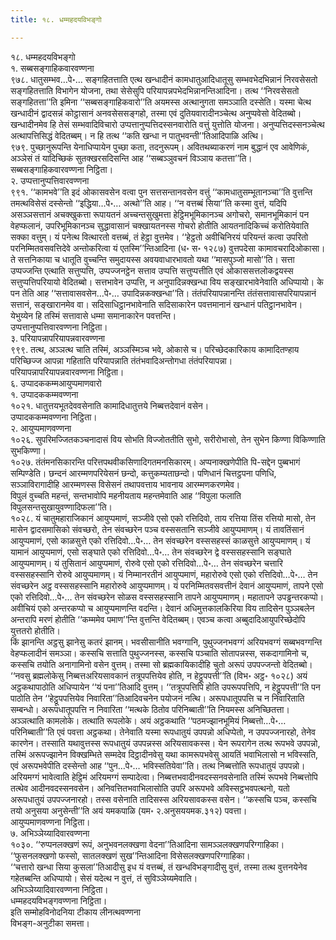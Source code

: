 ```yaml
---
title: १८. धम्महदयविभङ्गो

---
```

१८. धम्महदयविभङ्गो  
१. सब्बसङ्गाहिकवारवण्णना  
९७८. धातुसम्भव…पे॰… सङ्गहितत्ताति एत्थ खन्धादीनं कामधातुआदिधातूसु सम्भवभेदभिन्नानं निरवसेसतो सङ्गहितत्ताति विभागेन योजना, तथा सेसेसुपि परियापन्नपभेदभिन्नानन्तिआदिना। तत्थ ‘‘निरवसेसतो सङ्गहितत्ता’’ति इमिना ‘‘सब्बसङ्गाहिकवारो’’ति अयमस्स अत्थानुगता समञ्ञाति दस्सेति। यस्मा चेत्थ खन्धादीनं द्वादसन्नं कोट्ठासानं अनवसेससङ्गहो, तस्मा एवं दुतियवारादीनञ्चेत्थ अनुप्पवेसो वेदितब्बो। खन्धादीनमेव हि तेसं सम्भवादिविचारो उप्पत्तानुप्पत्तिदस्सनवारोति वत्तुं युत्तोति योजना। अनुप्पत्तिदस्सनञ्चेत्थ अत्थापत्तिसिद्धं वेदितब्बम्। न हि तत्थ ‘‘कति खन्धा न पातुभवन्ती’’तिआदिपाळि अत्थि।  
९७९. पुच्छानुरूपन्ति येनाधिप्पायेन पुच्छा कता, तदनुरूपम्। अवितथब्याकरणं नाम बुद्धानं एव आवेणिकं, अञ्ञेसं तं यादिच्छिकं सुतक्खरसदिसन्ति आह ‘‘सब्बञ्ञुवचनं विञ्ञाय कतत्ता’’ति।  
सब्बसङ्गाहिकवारवण्णना निट्ठिता।  
२. उप्पत्तानुप्पत्तिवारवण्णना  
९९१. ‘‘कामभवे’’ति इदं ओकासवसेन वत्वा पुन सत्तसन्तानवसेन वत्तुं ‘‘कामधातुसम्भूतानञ्चा’’ति वुत्तन्ति तमत्थविसेसं दस्सेन्तो ‘‘इद्धिया…पे॰… अत्थो’’ति आह। ‘‘न वत्तब्बं सिया’’ति कस्मा वुत्तं, यदिपि असञ्ञसत्तानं अचक्खुकत्ता रूपायतनं अच्चन्तसुखुमत्ता हेट्ठिमभूमिकानञ्च अगोचरो, समानभूमिकानं पन वेहप्फलानं, उपरिभूमिकानञ्च सुद्धावासानं चक्खायतनस्स गोचरो होतीति आयतनादिकिच्चं करोतियेवाति सक्का वत्तुम्। यं पनेत्थ वित्थारतो वत्तब्बं, तं हेट्ठा वुत्तमेव। ‘‘हेट्ठतो अवीचिनिरयं परियन्तं कत्वा उपरितो परनिम्मितवसवत्तिदेवे अन्तोकरित्वा यं एतस्मि’’न्तिआदिना (ध॰ स॰ १२८७) वुत्तपदेसा कामावचरादिओकासा। ते सत्तनिकाया च धातूति वुच्चन्ति समुदायस्स अवयवाधारभावतो यथा ‘‘मासपुञ्जो मासो’’ति। सत्ता उप्पज्जन्ति एत्थाति सत्तुप्पत्ति, उप्पज्जनट्ठेन सत्ताव उप्पत्ति सत्तुप्पत्तीति एवं ओकाससत्तलोकद्वयस्स सत्तुप्पत्तिपरियायो वेदितब्बो। सत्तभावेन उप्पत्ति, न अनुपादिन्नक्खन्धा विय सङ्खारभावेनेवाति अधिप्पायो। के पन तेति आह ‘‘सत्तावासवसेन…पे॰… उपादिन्नकक्खन्धा’’ति। तंतंपरियापन्नानन्ति तंतंसत्तावासपरियापन्नानं सत्तानं, सङ्खारानमेव वा। सदिसाधिट्ठानभावेनाति सदिसाकारेन पवत्तमानानं खन्धानं पतिट्ठानभावेन। येभुय्येन हि तस्मिं सत्तावासे धम्मा समानाकारेन पवत्तन्ति।  
उप्पत्तानुप्पत्तिवारवण्णना निट्ठिता।  
३. परियापन्नापरियापन्नवारवण्णना  
९९९. तत्थ, अञ्ञत्थ चाति तस्मिं, अञ्ञस्मिञ्च भवे, ओकासे च। परिच्छेदकारिकाय कामादितण्हाय परिच्छिज्ज आपन्ना गहिताति परियापन्नाति तंतंभवादिअन्तोगधा तंतंपरियापन्ना।  
परियापन्नापरियापन्नवारवण्णना निट्ठिता।  
६. उप्पादककम्मआयुप्पमाणवारो  
१. उप्पादककम्मवण्णना  
१०२१. धातुत्तयभूतदेववसेनाति कामादिधातुत्तये निब्बत्तदेवानं वसेन।  
उप्पादककम्मवण्णना निट्ठिता।  
२. आयुप्पमाणवण्णना  
१०२६. सुपरिमज्जितकञ्चनादासं विय सोभति विज्जोततीति सुभो, सरीरोभासो, तेन सुभेन किण्णा विकिण्णाति सुभकिण्णा।  
१०२७. तंतंमनसिकारन्ति परित्तपथवीकसिणादिगतमनसिकारम्। अप्पनाक्खणेपीति पि-सद्देन पुब्बभागं सम्पिण्डेति। छन्दनं आरम्मणपरियेसनं छन्दो, कत्तुकम्यताछन्दो। पणिधानं चित्तट्ठपना पणिधि, सञ्ञाविरागादीहि आरम्मणस्स विसेसनं तथापवत्ताय भावनाय आरम्मणकरणमेव।  
विपुलं वुच्चति महन्तं, सन्तभावोपि महनीयताय महन्तमेवाति आह ‘‘विपुला फलाति विपुलसन्तसुखायुवण्णादिफला’’ति।  
१०२८. यं चातुमहाराजिकानं आयुप्पमाणं, सञ्जीवे एसो एको रत्तिदिवो, ताय रत्तिया तिंस रत्तियो मासो, तेन मासेन द्वादसमासिको संवच्छरो, तेन संवच्छरेन पञ्च वस्ससतानि सञ्जीवे आयुप्पमाणम्। यं तावतिंसानं आयुप्पमाणं, एसो काळसुत्ते एको रत्तिदिवो…पे॰… तेन संवच्छरेन वस्ससहस्सं काळसुत्ते आयुप्पमाणम्। यं यामानं आयुप्पमाणं, एसो सङ्घाते एको रत्तिदिवो…पे॰… तेन संवच्छरेन द्वे वस्ससहस्सानि सङ्घाते आयुप्पमाणम्। यं तुसितानं आयुप्पमाणं, रोरुवे एसो एको रत्तिदिवो…पे॰… तेन संवच्छरेन चत्तारि वस्ससहस्सानि रोरुवे आयुप्पमाणम्। यं निम्मानरतीनं आयुप्पमाणं, महारोरुवे एसो एको रत्तिदिवो…पे॰… तेन संवच्छरेन अट्ठ वस्ससहस्सानि महारोरुवे आयुप्पमाणम्। यं परनिम्मितवसवत्तीनं देवानं आयुप्पमाणं, तापने एसो एको रत्तिदिवो…पे॰… तेन संवच्छरेन सोळस वस्ससहस्सानि तापने आयुप्पमाणम्। महातापने उपड्ढन्तरकप्पो। अवीचियं एको अन्तरकप्पो च आयुप्पमाणन्ति वदन्ति। देवानं अधिमुत्तकालकिरिया विय तादिसेन पुञ्ञबलेन अन्तरापि मरणं होतीति ‘‘कम्ममेव पमाण’’न्ति वुत्तन्ति वेदितब्बम्। एवञ्च कत्वा अब्बुदादिआयुपरिच्छेदोपि युत्ततरो होतीति।  
किं झानन्ति अट्ठसु झानेसु कतरं झानम्। भवसीसानीति भवग्गानि, पुथुज्जनभवग्गं अरियभवग्गं सब्बभवग्गन्ति वेहप्फलादीनं समञ्ञा। कस्सचि सत्ताति पुथुज्जनस्स, कस्सचि पञ्चाति सोतापन्नस्स, सकदागामिनो च, कस्सचि तयोति अनागामिनो वसेन वुत्तम्। तस्मा सो ब्रह्मकायिकादीहि चुतो अरूपं उपपज्जन्तो वेदितब्बो। ‘‘नवसु ब्रह्मलोकेसु निब्बत्तअरियसावकानं तत्रूपपत्तियेव होति, न हेट्ठूपपत्ती’’ति (विभ॰ अट्ठ॰ १०२८) अयं अट्ठकथापाठोति अधिप्पायेन ‘‘यं पना’’तिआदि वुत्तम्। ‘‘तत्रूपपत्तिपि होति उपरूपपत्तिपि, न हेट्ठूपपत्ती’’ति पन पाठोति तेन ‘‘हेट्ठूपपत्तियेव निवारिता’’तिआदिवचनेन पयोजनं नत्थि। अरूपधातूपपत्ति च न निवारिताति सम्बन्धो। अरूपधातूपपत्ति न निवारिता ‘‘मत्थके ठितोव परिनिब्बाती’’ति नियमस्स अनिच्छितत्ता।  
अञ्ञत्थाति कामलोके। तत्थाति रूपलोके। अयं अट्ठकथाति ‘‘पठमज्झानभूमियं निब्बत्तो…पे॰… परिनिब्बाती’’ति एवं पवत्ता अट्ठकथा। तेनेवाति यस्मा रूपधातुयं उपपन्नो अधिप्पेतो, न उपपज्जनारहो, तेनेव कारणेन। तस्साति यथावुत्तस्स रूपधातुयं उपपन्नस्स अरियसावकस्स। येन रूपरागेन तत्थ रूपभवे उपपन्नो, तस्मिं अरूपज्झानेन विक्खम्भिते सम्मदेव दिट्ठादीनवेसु यथा कामरूपभवेसु आयतिं भवाभिलासो न भविस्सति, एवं अरूपभवेपीति दस्सेन्तो आह ‘‘पुन…पे॰… भविस्सतियेवा’’ति। तत्थ निब्बत्तोति रूपधातुयं उपपन्नो। अरियमग्गं भावेत्वाति हेट्ठिमं अरियमग्गं सम्पादेत्वा। निब्बत्तभवादीनवदस्सनवसेनाति तस्मिं रूपभवे निब्बत्तोपि तत्थेव आदीनवदस्सनवसेन। अनिवत्तितभवाभिलासोति उपरि अरूपभवे अविस्सट्ठभवपत्थनो, यतो अरूपधातुयं उपपज्जनारहो। तस्स वसेनाति तादिसस्स अरियसावकस्स वसेन। ‘‘कस्सचि पञ्च, कस्सचि तयो अनुसया अनुसेन्ती’’ति अयं यमकपाळि (यम॰ २.अनुसययमक.३१२) पवत्ता।  
आयुप्पमाणवण्णना निट्ठिता।  
७. अभिञ्ञेय्यादिवारवण्णना  
१०३०. ‘‘रुप्पनलक्खणं रूपं, अनुभवनलक्खणा वेदना’’तिआदिना सामञ्ञलक्खणपरिग्गाहिका। ‘‘फुसनलक्खणो फस्सो, सातलक्खणं सुख’’न्तिआदिना विसेसलक्खणपरिग्गाहिका।  
‘‘चत्तारो खन्धा सिया कुसला’’तिआदीसु इध यं वत्तब्बं, तं खन्धविभङ्गादीसु वुत्तं, तस्मा तत्थ वुत्तनयेनेव गहेतब्बन्ति अधिप्पायो। सेसं यदेत्थ न वुत्तं, तं सुविञ्‍ञेय्यमेवाति।  
अभिञ्‍ञेय्यादिवारवण्णना निट्ठिता।  
धम्महदयविभङ्गवण्णना निट्ठिता।  
इति सम्मोहविनोदनिया टीकाय लीनत्थवण्णना  
विभङ्ग-अनुटीका समत्ता।  